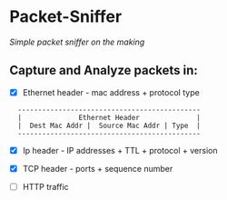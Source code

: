 # Packet-Sniffer
*Simple packet sniffer on the making*

## Capture and Analyze packets in:

- [x] Ethernet header - mac address + protocol type

```
  ---------------------------------------------
  |              Ethernet Header              |
  |  Dest Mac Addr |  Source Mac Addr | Type  |
  ---------------------------------------------
```

- [x] Ip header - IP addresses + TTL + protocol + version

- [x] TCP header - ports + sequence number

- [ ] HTTP traffic
